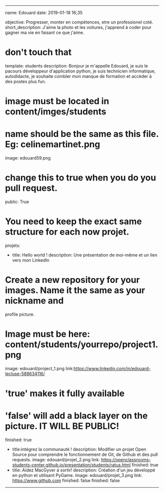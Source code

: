 ---

name: Edouard
date: 2019-01-18 16;35

objective: Progresser, monter en compétences, etre un professionel coté.
short_description: J'aime la photo et les voitures, j'apprend à coder pour gagner ma vie en faisant ce que j'aime. 

# don't touch that
template: students
description:
    Bonjour je m'appelle Edouard, je suis le pacours développeur d'application python,
	je suis technicien informatique, autodidacte, je souhaite combler mon manque de formation
	et accèder à des postes plus fun.
	
# image must be located in content/imges/students
# name should be the same as this file. Eg: celinemartinet.png
image: edouard59.png


# change this to true when you do you pull request.
public: True

# You need to keep the exact same structure for each now projet.
projets:
  - title: Hello world !
  description: Une présentation de moi-même et un lien vers mon LinkedIn
  # Create a new repository for your images. Name it the same as your nickname and
  profile picture.
  # Image must be here: content/students/yourrepo/project1.png
  image: edouard/project_1.png
  link:https://www.linkedin.com/in/edouard-lecluse-588634116/
  # 'true' makes it fully available
  # 'false' will add a black layer on the picture. IT WILL BE PUBLIC!
  finished: true
  - title:intégrez la communauté !
  description: Modifier un projet Open Source pour comprendre le fonctionnement de Git,
  de Github et des pull requests.
  image: edouard/projet_2.png
  link: https://openclassrooms-students-center.github.io/presentation/students/ratus.html
  finished: true
  - title: Aidez MacGyver à sortir!
    description: Création d'un jeu développé en python et utilisant PyGame.
	image: edouard/projet_3.png
	link: https://www.github.com 
	finished: false
	finished: false
---